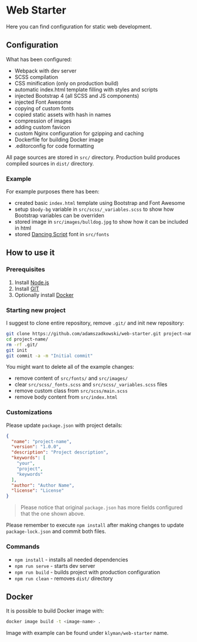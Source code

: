 # Web Starter

Here you can find configuration for static web development.

## Configuration

What has been configured:

- Webpack with dev server
- SCSS compilation
- CSS minification (only on production build)
- automatic index.html template filling with styles and scripts
- injected Bootstrap 4 (all SCSS and JS components)
- injected Font Awesome
- copying of custom fonts
- copied static assets with hash in names
- compression of images
- adding custom favicon
- custom Nginx configuration for gzipping and caching
- Dockerfile for building Docker image
- .editorconfig for code formatting

All page sources are stored in `src/` directory. Production build produces compiled sources in `dist/` directory.

### Example

For example purposes there has been:

- created basic `index.html` template using Bootstrap and Font Awesome
- setup `$body-bg` variable in `src/scss/_variables.scss` to show how Bootstrap variables can be overriden
- stored image in `src/images/bulldog.jpg` to show how it can be included in html
- stored [Dancing Script](https://fonts.google.com/specimen/Dancing+Script) font in `src/fonts`

## How to use it

### Prerequisites

1. Install [Node.js](https://nodejs.org)
2. Install [GIT](https://git-scm.com/)
3. Optionally install [Docker](https://www.docker.com/)

### Starting new project

I suggest to clone entire repository, remove `.git/` and init new repository:
```bash
git clone https://github.com/adamszadkowski/web-starter.git project-name
cd project-name/
rm -rf .git/
git init
git commit -a -m "Initial commit"
```

You might want to delete all of the example changes:
- remove content of `src/fonts/` and `src/images/`
- clear `src/scss/_fonts.scss` and `src/scss/_variables.scss` files
- remove custom class from `src/scss/main.scss`
- remove body content from `src/index.html`

### Customizations

Please update `package.json` with project details:
```json
{
  "name": "project-name",
  "version": "1.0.0",
  "description": "Project description",
  "keywords": [
    "your",
    "project",
    "keywords"
  ],
  "author": "Author Name",
  "license": "License"
}
```

> Please notice that original `package.json` has more fields configured that the one shown above.

Please remember to execute `npm install` after making changes to update `package-lock.json` and commit both files.

### Commands

- `npm install` - installs all needed dependencies
- `npm run serve` - starts dev server
- `npm run build` - builds project with production configuration
- `npm run clean` - removes `dist/` directory

## Docker

It is possible to build Docker image with:
```bash
docker image build -t <image-name> .
```

Image with example can be found under `klyman/web-starter` name.
